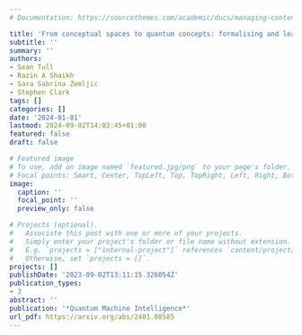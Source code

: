 ```yaml
---
# Documentation: https://sourcethemes.com/academic/docs/managing-content/

title: 'From conceptual spaces to quantum concepts: formalising and learning structured conceptual models'
subtitle: ''
summary: ''
authors:
- Sean Tull 
- Razin A Shaikh
- Sara Sabrina Zemljic
- Stephen Clark 
tags: []
categories: []
date: '2024-01-01'
lastmod: 2024-09-02T14:03:45+01:00
featured: false
draft: false

# Featured image
# To use, add an image named `featured.jpg/png` to your page's folder.
# Focal points: Smart, Center, TopLeft, Top, TopRight, Left, Right, BottomLeft, Bottom, BottomRight.
image:
  caption: ''
  focal_point: ''
  preview_only: false

# Projects (optional).
#   Associate this post with one or more of your projects.
#   Simply enter your project's folder or file name without extension.
#   E.g. `projects = ["internal-project"]` references `content/project/deep-learning/index.md`.
#   Otherwise, set `projects = []`.
projects: []
publishDate: '2023-09-02T13:11:15.326054Z'
publication_types:
- 3
abstract: ''
publication: '*Quantum Machine Intelligence*'
url_pdf: https://arxiv.org/abs/2401.08585
---
```

